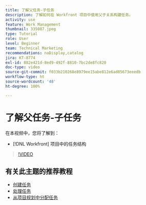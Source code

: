 ```yaml
---
title: 了解父任务-子任务
description: 了解如何在 Workfront 项目中使用父子关系构建任务。
activity: use
feature: Work Management
thumbnail: 335087.jpeg
type: Tutorial
role: User
level: Beginner
team: Technical Marketing
recommendations: noDisplay,catalog
jira: KT-8774
exl-id: 882e421d-8ed9-492f-8810-7bc2de8fc820
doc-type: video
source-git-commit: f033b210268e8979ee15abe812e6ad85673eeedb
workflow-type: ht
source-wordcount: '48'
ht-degree: 100%

---
```


# 了解父任务-子任务

在本视频中，您将了解到：

* [!DNL Workfront] 项目中的任务结构

>[!VIDEO](https://video.tv.adobe.com/v/335087/?quality=12&learn=on)

## 有关此主题的推荐教程

* [创建任务](/help/manage-work/tasks/how-to-create-tasks.md)
* [处理任务](/help/manage-work/tasks/work-with-tasks.md)
* [从项目规划中分配任务](/help/manage-work/tasks/assign-tasks-from-the-project-plan.md)

